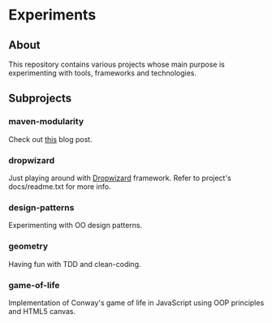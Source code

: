 # Experiments

## About

This repository contains various projects whose main purpose is experimenting with tools, frameworks and technologies.

## Subprojects

### maven-modularity

Check out [this](https://guligo.wordpress.com/2015/03/23/price-of-over-modularity-with-maven) blog post.

### dropwizard

Just playing around with [Dropwizard](http://www.dropwizard.io/) framework. Refer to project's docs/readme.txt for more info.

### design-patterns

Experimenting with OO design patterns.

### geometry

Having fun with TDD and clean-coding.

### game-of-life

Implementation of Conway's game of life in JavaScript using OOP principles and HTML5 canvas.
